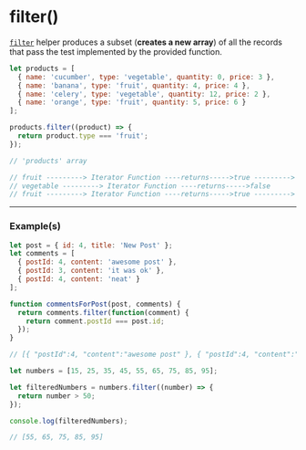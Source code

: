 # filter()

[`filter`][filter-helper] helper produces a subset (**creates a new array**) of all the records that pass the test implemented by the provided function.

```js
let products = [
  { name: 'cucumber', type: 'vegetable', quantity: 0, price: 3 },
  { name: 'banana', type: 'fruit', quantity: 4, price: 4 },
  { name: 'celery', type: 'vegetable', quantity: 12, price: 2 },
  { name: 'orange', type: 'fruit', quantity: 5, price: 6 }
];

products.filter((product) => {
  return product.type === 'fruit';
});
```

```js
// 'products' array                                                    result array

// fruit ---------> Iterator Function ----returns----->true ---------> fruit
// vegetable ---------> Iterator Function ----returns----->false
// fruit ---------> Iterator Function ----returns----->true ---------> fruit
```

---

### Example(s)

```js
let post = { id: 4, title: 'New Post' };
let comments = [
  { postId: 4, content: 'awesome post' },
  { postId: 3, content: 'it was ok' },
  { postId: 4, content: 'neat' }
];

function commentsForPost(post, comments) {
  return comments.filter(function(comment) {
    return comment.postId === post.id;
  });
}

// [{ "postId":4, "content":"awesome post" }, { "postId":4, "content":"neat" }]
```

```js
let numbers = [15, 25, 35, 45, 55, 65, 75, 85, 95];

let filteredNumbers = numbers.filter((number) => {
  return number > 50;
});

console.log(filteredNumbers);

// [55, 65, 75, 85, 95]
```

[filter-helper]: https://developer.mozilla.org/en-US/docs/Web/JavaScript/Reference/Global_Objects/Array/filter
